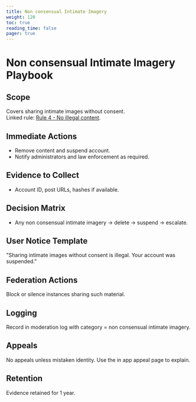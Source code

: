 ```yaml
---
title: Non consensual Intimate Imagery
weight: 120
toc: true
reading_time: false
pager: true
---
```


# Non consensual Intimate Imagery Playbook

## Scope
Covers sharing intimate images without consent.  
Linked rule: [Rule 4 - No illegal content](/docs/policies/rules/04_no-illegal-content/).

## Immediate Actions
- Remove content and suspend account.  
- Notify administrators and law enforcement as required.

## Evidence to Collect
- Account ID, post URLs, hashes if available.

## Decision Matrix
- Any non consensual intimate imagery -> delete -> suspend -> escalate.

## User Notice Template
"Sharing intimate images without consent is illegal. Your account was suspended."

## Federation Actions
Block or silence instances sharing such material.

## Logging
Record in moderation log with category = non consensual intimate imagery.

## Appeals
No appeals unless mistaken identity. Use the in app appeal page to explain.

## Retention
Evidence retained for 1 year.
